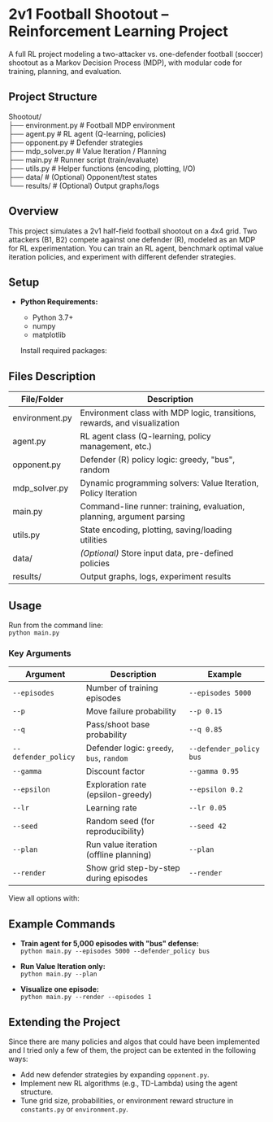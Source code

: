 # 2v1 Football Shootout – Reinforcement Learning Project

A full RL project modeling a two-attacker vs. one-defender football (soccer) shootout as a Markov Decision Process (MDP), with modular code for training, planning, and evaluation.

## Project Structure

Shootout/</br>
├── environment.py  # Football MDP environment </br>
├── agent.py  # RL agent (Q-learning, policies)</br>
├── opponent.py  # Defender strategies</br>
├── mdp_solver.py   # Value Iteration / Planning</br>
├── main.py  # Runner script (train/evaluate)</br>
├── utils.py  # Helper functions (encoding, plotting, I/O)</br>
├── data/ # (Optional) Opponent/test states</br>
└── results/ # (Optional) Output graphs/logs</br>

## Overview

This project simulates a 2v1 half-field football shootout on a 4x4 grid. Two attackers (B1, B2) compete against one defender (R), modeled as an MDP for RL experimentation. You can train an RL agent, benchmark optimal value iteration policies, and experiment with different defender strategies.

## Setup

- **Python Requirements:**  
  - Python 3.7+
  - numpy
  - matplotlib

  Install required packages:

## Files Description

| File/Folder      | Description                                                                                    |
|------------------|------------------------------------------------------------------------------------------------|
| environment.py   | Environment class with MDP logic, transitions, rewards, and visualization                      |
| agent.py         | RL agent class (Q-learning, policy management, etc.)                                           |
| opponent.py      | Defender (R) policy logic: greedy, "bus", random                                               |
| mdp_solver.py    | Dynamic programming solvers: Value Iteration, Policy Iteration                                 |
| main.py          | Command-line runner: training, evaluation, planning, argument parsing                          |
| utils.py         | State encoding, plotting, saving/loading utilities         |
| data/            | *(Optional)* Store input data, pre-defined policies                                            |
| results/         | Output graphs, logs, experiment results                                           |

## Usage

Run from the command line:</br>
`python main.py`

### Key Arguments

| Argument             | Description                                       | Example                       |
|----------------------|---------------------------------------------------|-------------------------------|
| `--episodes`         | Number of training episodes                       | `--episodes 5000`             |
| `--p`                | Move failure probability                          | `--p 0.15`                    |
| `--q`                | Pass/shoot base probability                       | `--q 0.85`                    |
| `--defender_policy`  | Defender logic: `greedy`, `bus`, `random`         | `--defender_policy bus`       |
| `--gamma`            | Discount factor                                   | `--gamma 0.95`                |
| `--epsilon`          | Exploration rate (epsilon-greedy)                 | `--epsilon 0.2`               |
| `--lr`               | Learning rate                                     | `--lr 0.05`                   |
| `--seed`             | Random seed (for reproducibility)                 | `--seed 42`                   |
| `--plan`             | Run value iteration (offline planning)            | `--plan`                      |
| `--render`           | Show grid step-by-step during episodes            | `--render`                    |

View all options with:

## Example Commands

- **Train agent for 5,000 episodes with "bus" defense:**</br>
`python main.py --episodes 5000 --defender_policy bus`

- **Run Value Iteration only:**</br>
`python main.py --plan`

- **Visualize one episode:**</br>
`python main.py --render --episodes 1`


## Extending the Project
Since there are many policies and algos that could have been implemented and I tried only a few of them, the project can be extented in the following ways:
- Add new defender strategies by expanding `opponent.py`.
- Implement new RL algorithms (e.g., TD-Lambda) using the agent structure.
- Tune grid size, probabilities, or environment reward structure in `constants.py` or `environment.py`.
